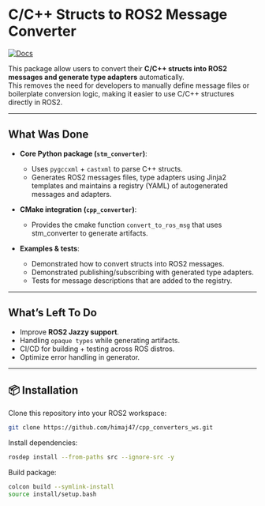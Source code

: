 # C/C++ Structs to ROS2 Message Converter

[![Docs](https://img.shields.io/badge/docs-online-blue)](https://himaj47.github.io/cpp_converters_doc/)

This package allow users to convert their **C/C++ structs into ROS2 messages and generate type adapters** automatically.  
This removes the need for developers to manually define message files or boilerplate conversion logic, making it easier to use C/C++ structures directly in ROS2.

---

## What Was Done

- **Core Python package (`stm_converter`)**:  
  - Uses `pygccxml` + `castxml` to parse C++ structs.  
  - Generates ROS2 messages files, type adapters using Jinja2 templates and maintains a registry (YAML) of autogenerated messages and adapters.  

- **CMake integration (`cpp_converter`)**:  
  - Provides the cmake function `convert_to_ros_msg` that uses stm_converter to generate artifacts.  

- **Examples & tests**:  
  - Demonstrated how to convert structs into ROS2 messages. 
  - Demonstrated publishing/subscribing with generated type adapters.    
  - Tests for message descriptions that are added to the registry.

---

## What’s Left To Do

- Improve **ROS2 Jazzy support**.  
- Handling `opaque types` while generating artifacts.
- CI/CD for building + testing across ROS distros.  
- Optimize error handling in generator.  

---

## 📦 Installation

Clone this repository into your ROS2 workspace:
```bash
git clone https://github.com/himaj47/cpp_converters_ws.git
```

Install dependencies:
```bash
rosdep install --from-paths src --ignore-src -y
```

Build package:
```bash
colcon build --symlink-install
source install/setup.bash
```